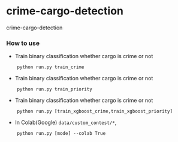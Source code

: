 # crime-cargo-detection
crime-cargo-detection

### How to use
- Train binary classification whether cargo is crime or not
``` shell script
    python run.py train_crime
```
- Train binary classification whether cargo is crime or not
``` shell script
    python run.py train_priority
```
- Train binary classification whether cargo is crime or not
``` shell script
    python run.py [train_xgboost_crime,train_xgboost_priority]
```

- In Colab(Google) `data/custom_contest/*`,
``` shell script
    python run.py [mode] --colab True
```

